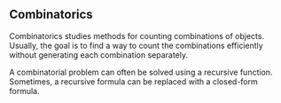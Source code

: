 ## Combinatorics

Combinatorics studies methods for counting combinations of objects. Usually,
the goal is to find a way to count the combinations efficiently without generating
each combination separately.

A combinatorial problem can often be solved using a recursive function.
Sometimes, a recursive formula can be replaced with a closed-form formula.
